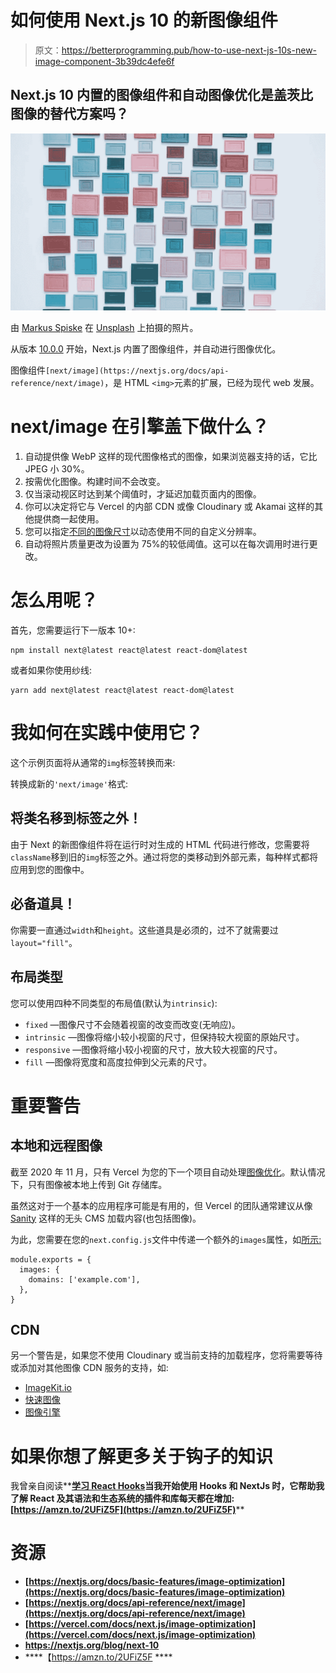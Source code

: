 # 如何使用 Next.js 10 的新图像组件

> 原文：<https://betterprogramming.pub/how-to-use-next-js-10s-new-image-component-3b39dc4efe6f>

## Next.js 10 内置的图像组件和自动图像优化是盖茨比图像的替代方案吗？

![](img/b442e62fc57f97aee8539b241ab65d1d.png)

由 [Markus Spiske](https://unsplash.com/photos/4W5WWKaxsKs) 在 [Unsplash](https://unsplash.com/) 上拍摄的照片。

从版本 [10.0.0](https://nextjs.org/blog/next-10) 开始，Next.js 内置了图像组件，并自动进行图像优化。

图像组件`[next/image](https://nextjs.org/docs/api-reference/next/image)`，是 HTML `<img>`元素的扩展，已经为现代 web 发展。

# next/image 在引擎盖下做什么？

1.  自动提供像 WebP 这样的现代图像格式的图像，如果浏览器支持的话，它比 JPEG 小 30%。
2.  按需优化图像。构建时间不会改变。
3.  仅当滚动视区时达到某个阈值时，才延迟加载页面内的图像。
4.  你可以决定将它与 Vercel 的内部 CDN 或像 Cloudinary 或 Akamai 这样的其他提供商一起使用。
5.  您可以指定[不同的图像尺寸](https://nextjs.org/docs/basic-features/image-optimization#device-sizes)以动态使用不同的自定义分辨率。
6.  自动将照片质量更改为设置为 75%的较低阈值。这可以在每次调用时进行更改。

# 怎么用呢？

首先，您需要运行下一版本 10+:

```
npm install next@latest react@latest react-dom@latest
```

或者如果你使用纱线:

```
yarn add next@latest react@latest react-dom@latest
```

# 我如何在实践中使用它？

这个示例页面将从通常的`img`标签转换而来:

转换成新的`'next/image'`格式:

## 将类名移到标签之外！

由于 Next 的新图像组件将在运行时对生成的 HTML 代码进行修改，您需要将`className`移到旧的`img`标签之外。通过将您的类移动到外部元素，每种样式都将应用到您的图像中。

## 必备道具！

你需要一直通过`width`和`height`。这些道具是必须的，过不了就需要过`layout="fill"`。

## 布局类型

您可以使用四种不同类型的布局值(默认为`intrinsic`):

*   `fixed` —图像尺寸不会随着视窗的改变而改变(无响应)。
*   `intrinsic` —图像将缩小较小视窗的尺寸，但保持较大视窗的原始尺寸。
*   `responsive` —图像将缩小较小视窗的尺寸，放大较大视窗的尺寸。
*   `fill` —图像将宽度和高度拉伸到父元素的尺寸。

# 重要警告

## **本地和远程图像**

截至 2020 年 11 月，只有 Vercel 为您的下一个项目自动处理[图像优化](https://vercel.com/docs/next.js/image-optimization)。默认情况下，只有图像被本地上传到 Git 存储库。

虽然这对于一个基本的应用程序可能是有用的，但 Vercel 的团队通常建议从像 [Sanity](https://www.sanity.io/) 这样的无头 CMS 加载内容(也包括图像)。

为此，您需要在您的`next.config.js`文件中传递一个额外的`images`属性，如[所示:](https://nextjs.org/docs/basic-features/image-optimization#domains)

```
module.exports = {
  images: {
    domains: ['example.com'],
  },
}
```

## **CDN**

另一个警告是，如果您不使用 Cloudinary 或当前支持的加载程序，您将需要等待或添加对其他图像 CDN 服务的支持，如:

*   [ImageKit.io](https://github.com/vercel/next.js/issues/18408)
*   [快速图像](https://github.com/vercel/next.js/pull/18391)
*   [图像引擎](https://github.com/vercel/next.js/pull/18495)

# 如果你想了解更多关于钩子的知识

我曾亲自阅读**[**学习 React Hooks**](https://amzn.to/2UFiZ5F)**当我开始使用 Hooks 和 NextJs 时，它帮助我了解 React 及其语法和生态系统的插件和库每天都在增加:[https://amzn.to/2UFiZ5F](https://amzn.to/2UFiZ5F)****

# ****资源****

*   ****[https://nextjs.org/docs/basic-features/image-optimization](https://nextjs.org/docs/basic-features/image-optimization)****
*   ****[https://nextjs.org/docs/api-reference/next/image](https://nextjs.org/docs/api-reference/next/image)****
*   ****[https://vercel.com/docs/next.js/image-optimization](https://vercel.com/docs/next.js/image-optimization)****
*   ****https://nextjs.org/blog/next-10****
*   ****【https://amzn.to/2UFiZ5F ****